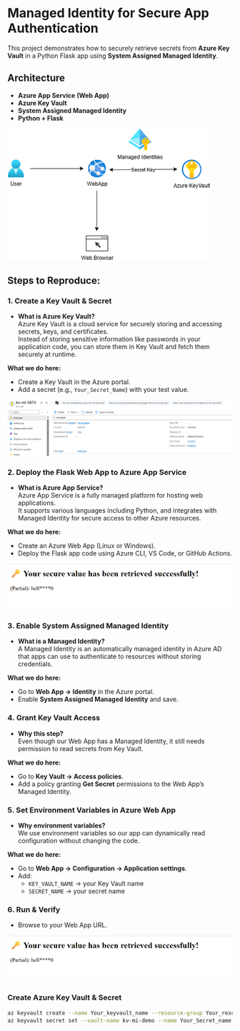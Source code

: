 # Managed Identity for Secure App Authentication

This project demonstrates how to securely retrieve secrets from **Azure Key Vault** in a Python Flask app using **System Assigned Managed Identity**.

## Architecture
- **Azure App Service (Web App)**
- **Azure Key Vault**
- **System Assigned Managed Identity**
- **Python + Flask**

![Architecture Diagram](https://github.com/Ramya-S-M/Azure-Projects/blob/68c9027472beff4d76d1c98aa3a9b6899a5dfaae/Managed-Identity-App/images/Architecture.png)

## Steps to Reproduce:
### 1️. Create a Key Vault & Secret  

- **What is Azure Key Vault?**  
Azure Key Vault is a cloud service for securely storing and accessing secrets, keys, and certificates.  
Instead of storing sensitive information like passwords in your application code, you can store them in Key Vault and fetch them securely at runtime.  

**What we do here:**  
- Create a Key Vault in the Azure portal.  
- Add a secret (e.g., `Your_Secret_Name`) with your test value. 

![Creation of Azure KeyVault](https://github.com/Ramya-S-M/Azure-Projects/blob/68c9027472beff4d76d1c98aa3a9b6899a5dfaae/Managed-Identity-App/images/keyvault.png)

### 2️. Deploy the Flask Web App to Azure App Service  
- **What is Azure App Service?**  
Azure App Service is a fully managed platform for hosting web applications.  
It supports various languages including Python, and integrates with Managed Identity for secure access to other Azure resources.  

**What we do here:**  
- Create an Azure Web App (Linux or Windows).  
- Deploy the Flask app code using Azure CLI, VS Code, or GitHub Actions.  
  

![Creation of WebApp](https://github.com/Ramya-S-M/Azure-Projects/blob/68c9027472beff4d76d1c98aa3a9b6899a5dfaae/Managed-Identity-App/images/Web-app-output.png)

### 3️. Enable System Assigned Managed Identity  
- **What is a Managed Identity?**  
A Managed Identity is an automatically managed identity in Azure AD that apps can use to authenticate to resources without storing credentials.  

**What we do here:**  
- Go to **Web App → Identity** in the Azure portal.  
- Enable **System Assigned Managed Identity** and save.  


### 4️. Grant Key Vault Access  
- **Why this step?**  
Even though our Web App has a Managed Identity, it still needs permission to read secrets from Key Vault.  

**What we do here:**  
- Go to **Key Vault → Access policies**.  
- Add a policy granting **Get Secret** permissions to the Web App’s Managed Identity.  


### 5️. Set Environment Variables in Azure Web App  
- **Why environment variables?**  
We use environment variables so our app can dynamically read configuration without changing the code.  

**What we do here:**  
- Go to **Web App → Configuration → Application settings**.  
- Add:  
  - `KEY_VAULT_NAME` → your Key Vault name  
  - `SECRET_NAME` → your secret name  

### 6️. Run & Verify  
- Browse to your Web App URL.  

![Output for WebApp](https://github.com/Ramya-S-M/Azure-Projects/blob/68c9027472beff4d76d1c98aa3a9b6899a5dfaae/Managed-Identity-App/images/Web-app-output.png)

### Create Azure Key Vault & Secret
```bash
az keyvault create --name Your_keyvault_name --resource-group Your_resourcegroup_name --location eastus/your_preference
az keyvault secret set --vault-name kv-mi-demo --name Your_Secret_name --value "******"
